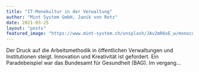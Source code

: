 ```yaml
---
title: "IT-Monokultur in der Verwaltung"
author: "Mint System GmbH, Janik von Rotz"
date: 2021-03-25
layout: "posts"
featured_image: "https://www.mint-system.ch/unsplash/JAv2mR6oE_w/monoculture.jpe"
---
```


Der Druck auf die Arbeitsmethodik in öffentlichen Verwaltungen und Institutionen steigt. Innovation und Kreativität ist gefordert. Ein Paradebeispiel war das Bundesamt für Gesundheit (BAG). Im vergang...

